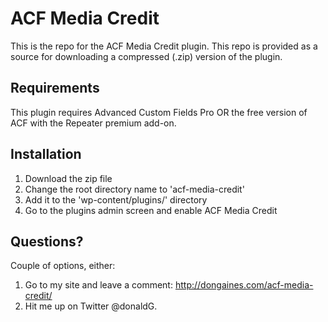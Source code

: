ACF Media Credit
=========

This is the repo for the ACF Media Credit plugin. This repo is provided as a source for downloading a compressed (.zip) version of the plugin.

Requirements
------------
This plugin requires Advanced Custom Fields Pro OR the free version of ACF with the Repeater premium add-on.

Installation
------------
1. Download the zip file
2. Change the root directory name to 'acf-media-credit'
3. Add it to the 'wp-content/plugins/' directory
4. Go to the plugins admin screen and enable ACF Media Credit

Questions?
----------
Couple of options, either:

1. Go to my site and leave a comment: http://dongaines.com/acf-media-credit/ 
2. Hit me up on Twitter @donaldG.